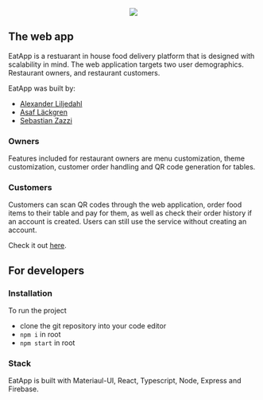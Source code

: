 

<p align="center">
  <img src="https://raw.githubusercontent.com/zazzzi/eatApp/main/client/src/assets/logos/eatAppLogo.png">
</p>

## The web app

EatApp is a restuarant in house food delivery platform that is designed with scalability in mind. 
The web application targets two user demographics. Restaurant owners, and restaurant customers.

EatApp was built by:

- [Alexander Liljedahl][1]
- [Asaf Läckgren][2]
- [Sebastian Zazzi][3]

[1]: https://github.com/supertramps
[2]: https://github.com/intradastingly
[3]: https://github.com/zazzzi

### Owners

Features included for restaurant owners are menu customization, 
theme customization, customer order handling and QR code generation for tables.

### Customers

Customers can scan QR codes through the web application, order food items to their table and pay for them, as well as check their order history if an account is created.
Users can still use the service without creating an account. 

Check it out [here](https://eatapp.se).

## For developers

### Installation 

To run the project
- clone the git repository into your code editor
- `npm i` in root 
- `npm start` in root 

### Stack

EatApp is built with Materiaul-UI, React, Typescript, Node, Express and Firebase.

